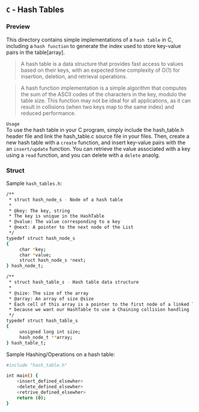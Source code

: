 ## `C` - Hash Tables

### Preview
This directory contains simple implementations of a `hash table` in C, including a `hash function` to generate the index used to store key-value pairs in the table[array]. 

> A hash table is a data structure that provides fast access to values based on their keys, with an expected time complexity of O(1) for insertion, deletion, and retrieval operations.

> A hash function implementation is a simple algorithm that computes the sum of the ASCII codes of the characters in the key, modulo the table size. This function may not be ideal for all applications, as it can result in collisions (when two keys map to the same index) and reduced performance.


`Usage` 		  
To use the hash table in your C program, simply include the hash_table.h header file and link the hash_table.c source file in your files. Then, create a new hash table with a `create` function, and insert key-value pairs with the an `insert/update` function. You can retrieve the value associated with a key using a `read` function, and you can delete with a `delete` anaolg.

### Struct

Sample `hash_tables.h`:
```bash
/**
 * struct hash_node_s - Node of a hash table
 *
 * @key: The key, string
 * The key is unique in the HashTable
 * @value: The value corresponding to a key
 * @next: A pointer to the next node of the List
 */
typedef struct hash_node_s
{
     char *key;
     char *value;
     struct hash_node_s *next;
} hash_node_t;

/**
 * struct hash_table_s - Hash table data structure
 *
 * @size: The size of the array
 * @array: An array of size @size
 * Each cell of this array is a pointer to the first node of a linked list,
 * because we want our HashTable to use a Chaining collision handling
 */
typedef struct hash_table_s
{
     unsigned long int size;
     hash_node_t **array;
} hash_table_t;
```

Sample Hashing/Operations on a hash table:
```bash
#include "hash_table.h"

int main() {
    <insert_defined_elsewher>
    <delete_defined_elsewher>
    <retrive_defined_elsewher>
    return (0);
}
